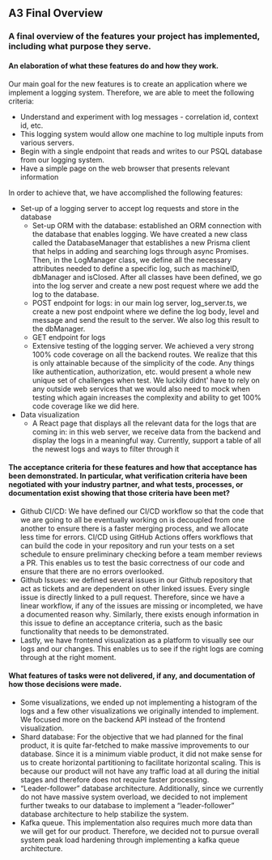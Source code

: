 ## A3 Final Overview

### A final overview of the features your project has implemented, including what purpose they serve.

#### An elaboration of what these features do and how they work.

Our main goal for the new features is to create an application where we implement a logging system. Therefore, we are able to meet the following criteria:

- Understand and experiment with log messages - correlation id, context id, etc.
- This logging system would allow one machine to log multiple inputs from various servers.
- Begin with a single endpoint that reads and writes to our PSQL database from our logging system.
- Have a simple page on the web browser that presents relevant information

In order to achieve that, we have accomplished the following features:

- Set-up of a logging server to accept log requests and store in the database
  - Set-up ORM with the database: established an ORM connection with the database that enables logging. We have created a new class called the DatabaseManager that establishes a new Prisma client that helps in adding and searching logs through async Promises. Then, in the LogManager class, we define all the necessary attributes needed to define a specific log, such as machineID, dbManager and isClosed. After all classes have been defined, we go into the log server and create a new post request where we add the log to the database.
  - POST endpoint for logs: in our main log server, log_server.ts, we create a new post endpoint where we define the log body, level and message and send the result to the server. We also log this result to the dbManager.
  - GET endpoint for logs
  - Extensive testing of the logging server. We achieved a very strong 100% code coverage on all the backend routes. We realize that this is only attainable because of the simplicity of the code. Any things like authentication, authorization, etc. would present a whole new unique set of challenges when test. We luckily didnt' have to rely on any outside web services that we would also need to mock when testing which again increases the complexity and ability to get 100% code coverage like we did here.
- Data visualization
  - A React page that displays all the relevant data for the logs that are coming in: in this web server, we receive data from the backend and display the logs in a meaningful way. Currently, support a table of all the newest logs and ways to filter through it

#### The acceptance criteria for these features and how that acceptance has been demonstrated. In particular, what verification criteria have been negotiated with your industry partner, and what tests, processes, or documentation exist showing that those criteria have been met?

- Github CI/CD: We have defined our CI/CD workflow so that the code that we are going to all be eventually working on is decoupled from one another to ensure there is a faster merging process, and we allocate less time for errors. CI/CD using GitHub Actions offers workflows that can build the code in your repository and run your tests on a set schedule to ensure preliminary checking before a team member reviews a PR. This enables us to test the basic correctness of our code and ensure that there are no errors overlooked.
- Github Issues: we defined several issues in our Github repository that act as tickets and are dependent on other linked issues. Every single issue is directly linked to a pull request. Therefore, since we have a linear workflow, if any of the issues are missing or incompleted, we have a documented reason why. Similarly, there exists enough information in this issue to define an acceptance criteria, such as the basic functionality that needs to be demonstrated.
- Lastly, we have frontend visualization as a platform to visually see our logs and our changes. This enables us to see if the right logs are coming through at the right moment.

#### What features of tasks were not delivered, if any, and documentation of how those decisions were made.
- Some visualizations, we ended up not implementing a histogram of the logs and a few other visualizations we originally intended to implement. We focused more on the backend API instead of the frontend visualization.
- Shard database: For the objective that we had planned for the final product, it is quite far-fetched to make massive improvements to our database. Since it is a minimum viable product, it did not make sense for us to create horizontal partitioning to facilitate horizontal scaling. This is because our product will not have any traffic load at all during the initial stages and therefore does not require faster processing.
- “Leader-follower” database architecture. Additionally, since we currently do not have massive system overload, we decided to not implement further tweaks to our database to implement a “leader-follower” database architecture to help stabilize the system.
- Kafka queue. This implementation also requires much more data than we will get for our product. Therefore, we decided not to pursue overall system peak load hardening through implementing a kafka queue architecture.
